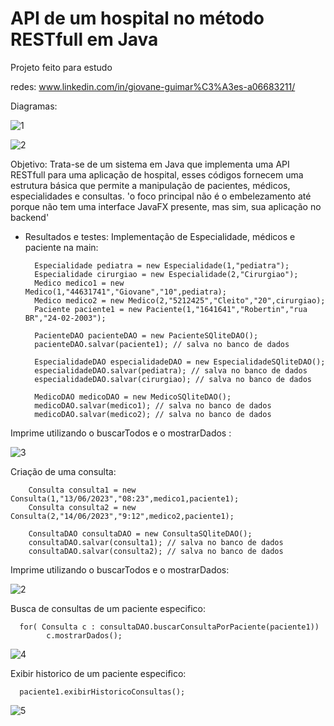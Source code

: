 # API de um hospital no método RESTfull em Java

Projeto feito para estudo

redes: www.linkedin.com/in/giovane-guimar%C3%A3es-a06683211/

Diagramas: 

![1](https://github.com/GiovaneGuimaraes/API-RESTfull-Java/assets/133304083/3cab8942-30a6-43e6-929d-7da6525e43ed)

![2](https://github.com/GiovaneGuimaraes/API-RESTfull-Java/assets/133304083/ef3c4471-f12e-4f05-bc4f-78f9c9fd0c98)

Objetivo: Trata-se de um sistema em Java que implementa uma API RESTfull para uma aplicação de hospital, esses códigos fornecem uma estrutura básica que permite a manipulação de pacientes, médicos, especialidades e consultas.
  'o foco principal não é o embelezamento até porque não tem uma interface JavaFX presente, mas sim, sua aplicação no backend'

- Resultados e testes: 
Implementação de Especialidade, médicos e paciente na main:
        
        Especialidade pediatra = new Especialidade(1,"pediatra");
        Especialidade cirurgiao = new Especialidade(2,"Cirurgiao");
        Medico medico1 = new Medico(1,"44631741","Giovane","10",pediatra);
        Medico medico2 = new Medico(2,"5212425","Cleito","20",cirurgiao);
        Paciente paciente1 = new Paciente(1,"1641641","Robertin","rua BR","24-02-2003");
  
        PacienteDAO pacienteDAO = new PacienteSQliteDAO();
        pacienteDAO.salvar(paciente1); // salva no banco de dados

        EspecialidadeDAO especialidadeDAO = new EspecialidadeSQliteDAO();
        especialidadeDAO.salvar(pediatra); // salva no banco de dados
        especialidadeDAO.salvar(cirurgiao); // salva no banco de dados

        MedicoDAO medicoDAO = new MedicoSQliteDAO();
        medicoDAO.salvar(medico1); // salva no banco de dados
        medicoDAO.salvar(medico2); // salva no banco de dados

Imprime utilizando o buscarTodos e o mostrarDados : 

![3](https://github.com/GiovaneGuimaraes/API-RESTfull-Java/assets/133304083/872b6a1b-c14c-4046-a94b-bbe4e133cd2c)

Criação de uma consulta: 

        Consulta consulta1 = new Consulta(1,"13/06/2023","08:23",medico1,paciente1);
        Consulta consulta2 = new Consulta(2,"14/06/2023","9:12",medico2,paciente1);

        ConsultaDAO consultaDAO = new ConsultaSQliteDAO();
        consultaDAO.salvar(consulta1); // salva no banco de dados
        consultaDAO.salvar(consulta2); // salva no banco de dados

Imprime utilizando o buscarTodos e o mostrarDados:

![2](https://github.com/GiovaneGuimaraes/API-RESTfull-Java/assets/133304083/20de259a-c04d-4a0b-b5d8-f09cd588cbc3)

Busca de consultas de um paciente especifico: 

      for( Consulta c : consultaDAO.buscarConsultaPorPaciente(paciente1))
            c.mostrarDados();

![4](https://github.com/GiovaneGuimaraes/API-RESTfull-Java/assets/133304083/b4f908aa-aae8-48fe-876a-02f74061587d)

Exibir historico de um paciente especifico: 

      paciente1.exibirHistoricoConsultas();

![5](https://github.com/GiovaneGuimaraes/API-RESTfull-Java/assets/133304083/e7ffd644-e893-4444-b4ee-9c04145d9229)


